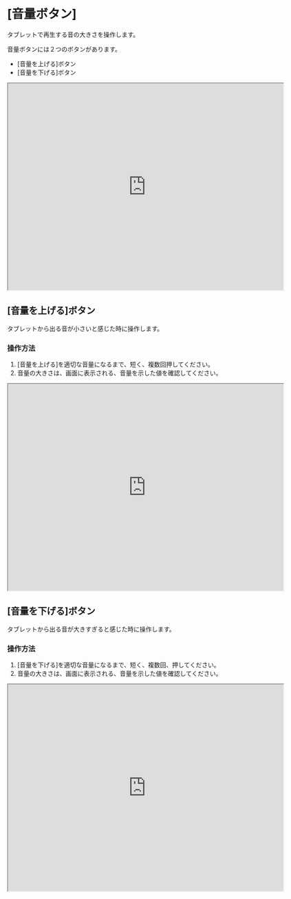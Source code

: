 # [音量ボタン]

タブレットで再生する音の大きさを操作します。

音量ボタンには２つのボタンがあります。
  * [音量を上げる]ボタン
  * [音量を下げる]ボタン

<iframe src="https://drive.google.com/file/d/15Wb_ReivWOwiay2kswM_lAJ42kX7vxfn/preview" width="640" height="480"></iframe>

<!-- ![tablet_overview](https://drive.google.com/open?id=15Wb_ReivWOwiay2kswM_lAJ42kX7vxfn) -->

## [音量を上げる]ボタン

タブレットから出る音が小さいと感じた時に操作します。

### 操作方法

  1. [音量を上げる]を適切な音量になるまで、短く、複数回押してください。
  2. 音量の大きさは、画面に表示される、音量を示した値を確認してください。

<iframe src="https://drive.google.com/file/d/1GVwP8gUkGz0jM5e1QDMQRRQV0k3L9Kcc/preview" width="640" height="480"></iframe>

<!-- ![tablet_volume_up_down](https://drive.google.com/open?id=1GVwP8gUkGz0jM5e1QDMQRRQV0k3L9Kcc) -->


## [音量を下げる]ボタン

タブレットから出る音が大きすぎると感じた時に操作します。

### 操作方法

  1. [音量を下げる]を適切な音量になるまで、短く、複数回、押してください。
  2. 音量の大きさは、画面に表示される、音量を示した値を確認してください。

<iframe src="https://drive.google.com/file/d/1GVwP8gUkGz0jM5e1QDMQRRQV0k3L9Kcc/preview" width="640" height="480"></iframe>

<!-- ![tablet_volume_up_down](https://drive.google.com/open?id=1GVwP8gUkGz0jM5e1QDMQRRQV0k3L9Kcc) -->






<br><br><br><br><br><br><br><br><br><br><br><br><br><br><br><br>
